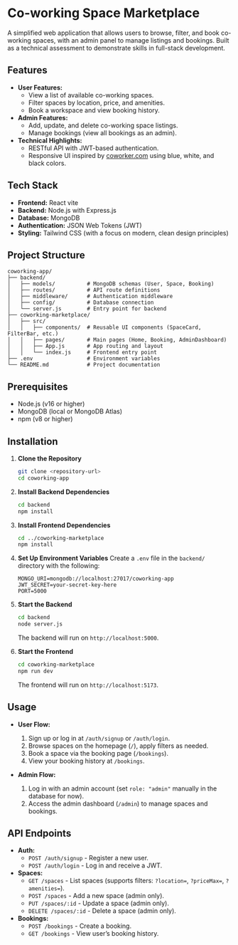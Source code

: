 # Co-working Space Marketplace

A simplified web application that allows users to browse, filter, and book co-working spaces, with an admin panel to manage listings and bookings. Built as a technical assessment to demonstrate skills in full-stack development.

## Features
- **User Features:**
  - View a list of available co-working spaces.
  - Filter spaces by location, price, and amenities.
  - Book a workspace and view booking history.
- **Admin Features:**
  - Add, update, and delete co-working space listings.
  - Manage bookings (view all bookings as an admin).
- **Technical Highlights:**
  - RESTful API with JWT-based authentication.
  - Responsive UI inspired by [coworker.com](https://www.coworker.com) using blue, white, and black colors.

## Tech Stack
- **Frontend:** React vite 
- **Backend:** Node.js with Express.js
- **Database:** MongoDB
- **Authentication:** JSON Web Tokens (JWT)
- **Styling:** Tailwind CSS (with a focus on modern, clean design principles)

## Project Structure
```
coworking-app/
├── backend/
│   ├── models/          # MongoDB schemas (User, Space, Booking)
│   ├── routes/          # API route definitions
│   ├── middleware/      # Authentication middleware
│   ├── config/          # Database connection
│   └── server.js        # Entry point for backend
├── coworking-marketplace/
│   ├── src/
│   │   ├── components/  # Reusable UI components (SpaceCard, FilterBar, etc.)
│   │   ├── pages/       # Main pages (Home, Booking, AdminDashboard)
│   │   ├── App.js       # App routing and layout
│   │   └── index.js     # Frontend entry point
├── .env                 # Environment variables
└── README.md            # Project documentation
```

## Prerequisites
- Node.js (v16 or higher)
- MongoDB (local or MongoDB Atlas)
- npm (v8 or higher)

## Installation
1. **Clone the Repository**
   ```bash
   git clone <repository-url>
   cd coworking-app
   ```

2. **Install Backend Dependencies**
   ```bash
   cd backend
   npm install
   ```

3. **Install Frontend Dependencies**
   ```bash
   cd ../coworking-marketplace 
   npm install
   ```

4. **Set Up Environment Variables**
   Create a `.env` file in the `backend/` directory with the following:
   ```
   MONGO_URI=mongodb://localhost:27017/coworking-app
   JWT_SECRET=your-secret-key-here
   PORT=5000
   ```

5. **Start the Backend**
   ```bash
   cd backend
   node server.js
   ```
   The backend will run on `http://localhost:5000`.

6. **Start the Frontend**
   ```bash
   cd coworking-marketplace 
   npm run dev 
   ```
   The frontend will run on `http://localhost:5173`.

## Usage
- **User Flow:**
  1. Sign up or log in at `/auth/signup` or `/auth/login`.
  2. Browse spaces on the homepage (`/`), apply filters as needed.
  3. Book a space via the booking page (`/bookings`).
  4. View your booking history at `/bookings`.

- **Admin Flow:**
  1. Log in with an admin account (set `role: "admin"` manually in the database for now).
  2. Access the admin dashboard (`/admin`) to manage spaces and bookings.

## API Endpoints
- **Auth:**
  - `POST /auth/signup` - Register a new user.
  - `POST /auth/login` - Log in and receive a JWT.
- **Spaces:**
  - `GET /spaces` - List spaces (supports filters: `?location=`, `?priceMax=`, `?amenities=`).
  - `POST /spaces` - Add a new space (admin only).
  - `PUT /spaces/:id` - Update a space (admin only).
  - `DELETE /spaces/:id` - Delete a space (admin only).
- **Bookings:**
  - `POST /bookings` - Create a booking.
  - `GET /bookings` - View user’s booking history.




